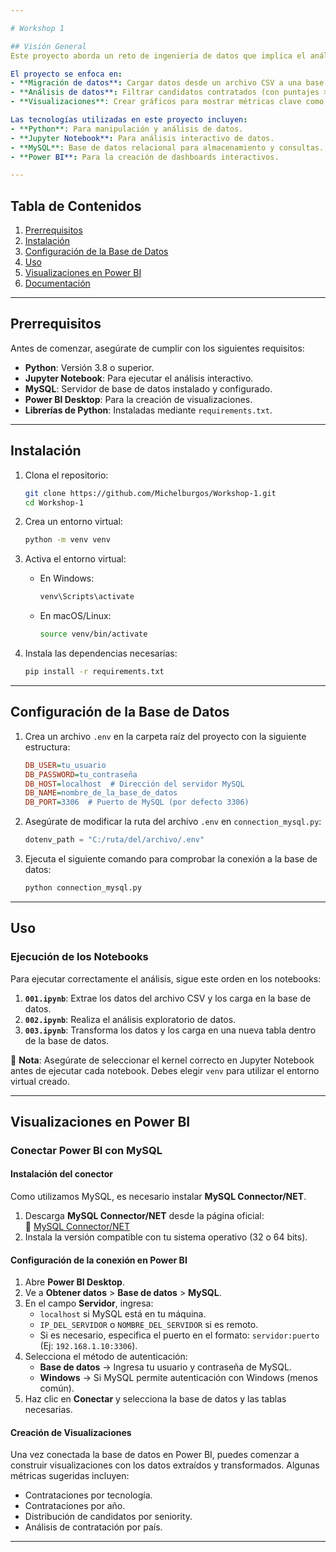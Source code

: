 ```yaml
---

# Workshop 1  

## Visión General  
Este proyecto aborda un reto de ingeniería de datos que implica el análisis de un conjunto de datos con 50,000 registros de candidatos en procesos de selección. Su principal objetivo es migrar los datos a una base de datos relacional, aplicar lógica de negocio para identificar candidatos "contratados" (HIRED) y generar visualizaciones clave con métricas relevantes.  

El proyecto se enfoca en:  
- **Migración de datos**: Cargar datos desde un archivo CSV a una base de datos relacional (MySQL).  
- **Análisis de datos**: Filtrar candidatos contratados (con puntajes >= 7 en ambas evaluaciones).  
- **Visualizaciones**: Crear gráficos para mostrar métricas clave como contrataciones por tecnología, año, seniority y país, utilizando Power BI.  

Las tecnologías utilizadas en este proyecto incluyen:  
- **Python**: Para manipulación y análisis de datos.  
- **Jupyter Notebook**: Para análisis interactivo de datos.  
- **MySQL**: Base de datos relacional para almacenamiento y consultas.  
- **Power BI**: Para la creación de dashboards interactivos.  

---
```


## Tabla de Contenidos  
1. [Prerrequisitos](#prerrequisitos)  
2. [Instalación](#instalación)  
3. [Configuración de la Base de Datos](#configuración-de-la-base-de-datos)  
4. [Uso](#uso)  
5. [Visualizaciones en Power BI](#visualizaciones-en-power-bi)  
6. [Documentación](#documentación)  

---

## Prerrequisitos  
Antes de comenzar, asegúrate de cumplir con los siguientes requisitos:  
- **Python**: Versión 3.8 o superior.  
- **Jupyter Notebook**: Para ejecutar el análisis interactivo.  
- **MySQL**: Servidor de base de datos instalado y configurado.  
- **Power BI Desktop**: Para la creación de visualizaciones.  
- **Librerías de Python**: Instaladas mediante `requirements.txt`.  

---

## Instalación  
1. Clona el repositorio:  
   ```bash  
   git clone https://github.com/Michelburgos/Workshop-1.git  
   cd Workshop-1  
   ```  

2. Crea un entorno virtual:  
   ```bash  
   python -m venv venv  
   ```  

3. Activa el entorno virtual:  
   - En Windows:  
     ```bash  
     venv\Scripts\activate  
     ```  
   - En macOS/Linux:  
     ```bash  
     source venv/bin/activate  
     ```  

4. Instala las dependencias necesarias:  
   ```bash  
   pip install -r requirements.txt  
   ```  

---

## Configuración de la Base de Datos  
1. Crea un archivo `.env` en la carpeta raíz del proyecto con la siguiente estructura:  

   ```ini  
   DB_USER=tu_usuario  
   DB_PASSWORD=tu_contraseña  
   DB_HOST=localhost  # Dirección del servidor MySQL  
   DB_NAME=nombre_de_la_base_de_datos  
   DB_PORT=3306  # Puerto de MySQL (por defecto 3306)  
   ```  

2. Asegúrate de modificar la ruta del archivo `.env` en `connection_mysql.py`:  
   ```python  
   dotenv_path = "C:/ruta/del/archivo/.env"  
   ```  

3. Ejecuta el siguiente comando para comprobar la conexión a la base de datos:  
   ```bash  
   python connection_mysql.py  
   ```  

---

## Uso  
### Ejecución de los Notebooks  
Para ejecutar correctamente el análisis, sigue este orden en los notebooks:  

1. **`001.ipynb`**: Extrae los datos del archivo CSV y los carga en la base de datos.  
2. **`002.ipynb`**: Realiza el análisis exploratorio de datos.  
3. **`003.ipynb`**: Transforma los datos y los carga en una nueva tabla dentro de la base de datos.  

🔹 **Nota**: Asegúrate de seleccionar el kernel correcto en Jupyter Notebook antes de ejecutar cada notebook. Debes elegir `venv` para utilizar el entorno virtual creado.  

---

## Visualizaciones en Power BI  
### Conectar Power BI con MySQL  
#### Instalación del conector  
Como utilizamos MySQL, es necesario instalar **MySQL Connector/NET**.  

1. Descarga **MySQL Connector/NET** desde la página oficial:  
   🔗 [MySQL Connector/NET](https://dev.mysql.com/downloads/connector/net/)  
2. Instala la versión compatible con tu sistema operativo (32 o 64 bits).  

#### Configuración de la conexión en Power BI  
1. Abre **Power BI Desktop**.  
2. Ve a **Obtener datos** > **Base de datos** > **MySQL**.  
3. En el campo **Servidor**, ingresa:  
   - `localhost` si MySQL está en tu máquina.  
   - `IP_DEL_SERVIDOR` o `NOMBRE_DEL_SERVIDOR` si es remoto.  
   - Si es necesario, especifica el puerto en el formato: `servidor:puerto` (Ej: `192.168.1.10:3306`).  
4. Selecciona el método de autenticación:  
   - **Base de datos** → Ingresa tu usuario y contraseña de MySQL.  
   - **Windows** → Si MySQL permite autenticación con Windows (menos común).  
5. Haz clic en **Conectar** y selecciona la base de datos y las tablas necesarias.  

#### Creación de Visualizaciones  
Una vez conectada la base de datos en Power BI, puedes comenzar a construir visualizaciones con los datos extraídos y transformados. Algunas métricas sugeridas incluyen:  
- Contrataciones por tecnología.  
- Contrataciones por año.  
- Distribución de candidatos por seniority.  
- Análisis de contratación por país.  

---


